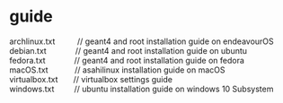 # guide
archlinux.txt   &nbsp;&nbsp;&nbsp;&nbsp;&nbsp;&nbsp;&nbsp;&nbsp;  // geant4 and root installation guide on endeavourOS
                </br>
debian.txt      &nbsp;&nbsp;&nbsp;&nbsp;&nbsp;&nbsp;&nbsp;&nbsp;&nbsp;&nbsp;&nbsp;  // geant4 and root installation guide on ubuntu
                </br>
fedora.txt      &nbsp;&nbsp;&nbsp;&nbsp;&nbsp;&nbsp;&nbsp;&nbsp;&nbsp;&nbsp;&nbsp;  // geant4 and root installation guide on fedora
                </br>
macOS.txt       &nbsp;&nbsp;&nbsp;&nbsp;&nbsp;&nbsp;&nbsp;&nbsp;&nbsp;&nbsp;  // asahilinux installation guide on macOS
                </br>
virtualbox.txt  &nbsp;&nbsp;&nbsp;&nbsp;&nbsp;  // virtualbox settings guide
                </br>
windows.txt     &nbsp;&nbsp;&nbsp;&nbsp;&nbsp;&nbsp;&nbsp;  // ubuntu installation guide on windows 10 Subsystem
